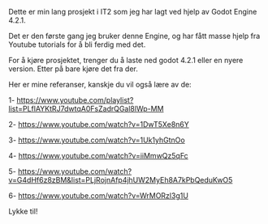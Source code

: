Dette er min lang prosjekt i IT2 som jeg har lagt ved hjelp av Godot Engine 4.2.1.

Det er den første gang jeg bruker denne Engine, og har fått masse hjelp fra Youtube tutorials for å bli ferdig med det.

For å kjøre prosjektet, trenger du å laste ned godot 4.2.1 eller en nyere version. Etter på bare kjøre det fra der.

Her er mine referanser, kanskje du vil også lære av de:

1- https://www.youtube.com/playlist?list=PLflAYKtRJ7dwtqA0FsZadrQGal8lWp-MM

2- https://www.youtube.com/watch?v=1DwT5Xe8n6Y

3- https://www.youtube.com/watch?v=1Uk1yhGtnOo

4- https://www.youtube.com/watch?v=iiMmwQz5qFc

5- https://www.youtube.com/watch?v=G4dHf6z8zBM&list=PLjRojnAfp4jhUW2MyEh8A7kPbQeduKwO5

6- https://www.youtube.com/watch?v=WrMORzl3g1U

Lykke til!
